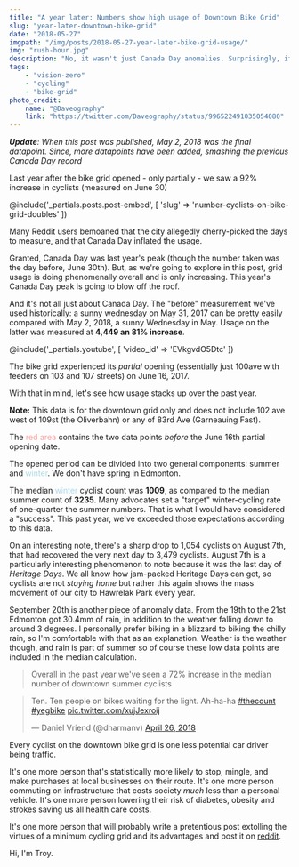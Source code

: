 ```yaml
---
title: "A year later: Numbers show high usage of Downtown Bike Grid"
slug: "year-later-downtown-bike-grid"
date: "2018-05-27"
imgpath: "/img/posts/2018-05-27-year-later-bike-grid-usage/"
img: "rush-hour.jpg"
description: "No, it wasn't just Canada Day anomalies. Surprisingly, if you make something pleasant and safe, more people will do it."
tags: 
    - "vision-zero"
    - "cycling"
    - "bike-grid"
photo_credit:
    name: "@Daveography"
    link: "https://twitter.com/Daveography/status/996522491035054080"
---
```


***Update**: When this post was published, May 2, 2018 was the final datapoint. Since, more datapoints have been added, smashing the previous Canada Day record*

Last year after the bike grid opened - only partially - we saw a 92% increase in cyclists (measured on June 30)

@include('_partials.posts.post-embed', [ 'slug' => 'number-cyclists-on-bike-grid-doubles' ])

Many Reddit users bemoaned that the city allegedly cherry-picked the days to measure, and that Canada Day inflated the usage.

Granted, Canada Day was last year's peak (though the number taken was the day before, June 30th). But, as we're going to explore
in this post, grid usage is doing phenomenally overall and is only increasing. This year's Canada Day peak is going to blow off
the roof.

And it's not all just about Canada Day. The "before" measurement we've used historically: a sunny wednesday on May 31, 2017
can be pretty easily compared with May 2, 2018, a sunny Wednesday in May. Usage on the latter was measured at **4,449 an 81% increase**.

<div class="text-center">
    @include('_partials.youtube', [ 'video_id' => 'EVkgvdO5Dtc' ])
</div>

The bike grid experienced its _partial_ opening (essentially just 100ave with feeders on 103 and 107 streets) on June 16, 2017.

With that in mind, let's see how usage stacks up over the past year.

<canvas id="bike-grid-usage"></canvas>

<script>
Chart.pluginService.register({
    beforeDraw: function (chart, easing) {
        if (chart.config.options.chartArea && chart.config.options.chartArea.backgroundColor) {
            var helpers = Chart.helpers;
            var ctx = chart.chart.ctx;
            var chartArea = chart.chartArea;

            ctx.save();
            
            var columnCount = chart.data.datasets[0].data.length;
            var width = chartArea.right - chartArea.left;
            var columnWidth = width/columnCount;
            var height = chartArea.bottom - chartArea.top;
            
            ctx.fillStyle="rgb(255, 158, 158)";
            ctx.fillRect(chartArea.left, chartArea.top, 1.5 * columnWidth, height);
            
            ctx.fillStyle = 'lightblue';
            ctx.fillRect(chartArea.left + (16 * columnWidth), chartArea.top, 9 * columnWidth, height);
            
            ctx.restore();
        }
    }
});

new Chart(document.getElementById("bike-grid-usage"), {
    type: 'line',
    data: {
        labels: [
            "May 31", 
            "Jun 14", 
            "Jun 24", 
            "Jun 30", 
            "Jul 1", 
            "Jul 14", 
            "Jul 15",
            "Jul 22",
            "Jul 28",
            "Jul 29",
            "Aug 7",
            "Aug 8",
            "Aug 23",
            "Sep 5",
            "Sep 20",
            "Oct 4",
            "Nov 7",
            "Nov 21",
            "Dec 5",
            "Dec 19",
            "Jan 3",
            "Jan 18",
            "Feb 9",
            "Feb 21",
            "Mar 7",
            "Mar 20",
            "Apr 4",
            "Apr 18",
            "May 2",
            "May 16",
            "Jun 5",
            "Jun 20",
            "Jul 1",
            "Jul 4",
            "Jul 19",
            ],
        datasets: [{
            label: 'Cyclists on Downtown Grid',
            data: [2454,
                   1307,
                   2796,
                   4711,
                   5547,
                   3731,
                   3290,
                   3179,
                   4188,
                   2916,
                   1054,
                   3479,
                   4102,
                   4437,
                   1171,
                   3124,
                   1154,
                   673,
                   1287,
                   1227,
                   1009,
                   1172,
                   627,
                   657,
                   959,
                   1304,
                   1158,
                   2118,
                   4449,
                   5586,
                   6501,
                   6753,
                   3943,
                   5222,
                   6400,
                   ],
            fill: false,
            backgroundColor: "rgba(117, 201, 76,0.4)",
            borderColor: "rgba(117, 201, 76,1)"
        }]
    },
    options: {
        scale: {
            pointLabels: {
                callback: function(label) { return label; },
                fontColor: 'ff0000'
            }
        },
        chartArea: {
            backgroundColor: 'rgba(251, 85, 85, 0.4)'
        }
    }
});
</script>

<div class="text-sm italic">
    <strong>Note:</strong> This data is for the downtown grid only and does not include
    102 ave west of 109st (the Oliverbahn) or any of 83rd Ave (Garneauing Fast).
</div>

The <span class="font-bold" style="color:rgb(255, 158, 158)">red area</span> contains the two data points <em>before</em> the
June 16th partial opening date. 

The opened period can be divided into two general components: summer and <span class="font-bold" style="color:lightblue;">winter</span>.
We don't have spring in Edmonton.

The median <span class="font-bold" style="color:lightblue;">winter</span> cyclist count was <strong>1009</strong>, as compared to the median
summer count of <strong>3235</strong>. Many advocates set a "target" winter-cycling rate of one-quarter the summer numbers. That is what I would have considered a
"success". This past year, we've exceeded those expectations according to this data.

On an interesting note, there's a sharp drop to 1,054 cyclists on August 7th, that had recovered the very next day
to 3,479 cyclists. August 7th is a particularly interesting phenomenon to note because it was the last day of *Heritage Days*. We
all know how jam-packed Heritage Days can get, so cyclists are not _staying home_ but rather this again shows the mass movement of
our city to Hawrelak Park every year.

September 20th is another piece of anomaly data. From the 19th to the 21st Edmonton got 30.4mm of rain, in addition to the
weather falling down to around 3 degrees. I personally prefer biking in a blizzard to biking the chilly rain, so I'm comfortable
with that as an explanation. Weather is the weather though, and rain is part of summer so of course these low data points are
included in the median calculation.

> Overall in the past year we've seen a 72% increase in the median number of downtown summer cyclists

<div class="text-center mx-auto">
    <div class="inline-block">
        <blockquote class="twitter-tweet" data-lang="en"><p lang="en" dir="ltr">Ten. Ten people on bikes waiting for the light. Ah-ha-ha <a href="https://twitter.com/hashtag/thecount?src=hash&amp;ref_src=twsrc%5Etfw">#thecount</a>  <a href="https://twitter.com/hashtag/yegbike?src=hash&amp;ref_src=twsrc%5Etfw">#yegbike</a> <a href="https://t.co/xujJexroij">pic.twitter.com/xujJexroij</a></p>&mdash; Daniel Vriend (@dharmanv) <a href="https://twitter.com/dharmanv/status/989513192551337986?ref_src=twsrc%5Etfw">April 26, 2018</a></blockquote>
        <script async src="https://platform.twitter.com/widgets.js" charset="utf-8"></script>
    </div>
</div>

Every cyclist on the downtown bike grid is one less potential car driver being traffic. 

It's one more person that's statistically more likely to stop, mingle, and make purchases at local businesses on their route. It's 
one more person commuting on infrastructure that costs society _much_ less than a personal vehicle. It's one more person lowering
their risk of diabetes, obesity and strokes saving us all health care costs.

It's one more person that will probably write a pretentious post extolling the virtues of a minimum cycling grid and its advantages
and post it on [reddit](https://www.reddit.com/r/Edmonton/comments/8mj0vf/a_year_later_numbers_show_high_usage_of_downtown/).

Hi, I'm Troy.
